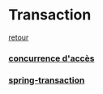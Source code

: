 # Transaction

[retour](./../index-spring-jdbc.md)

### [concurrence d'accès](./notes/concurrence-acces.md)

### [spring-transaction](./notes/spring-transaction.md)
